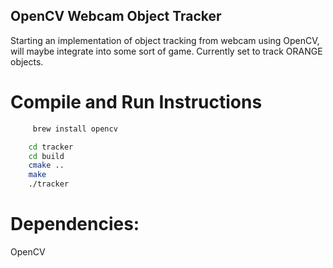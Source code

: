 ## OpenCV Webcam Object Tracker

Starting an implementation of object tracking from webcam using OpenCV, will maybe integrate into some sort of game.
Currently set to track ORANGE objects.

# Compile and Run Instructions

```sh
     brew install opencv 
```
```sh
    cd tracker
    cd build
    cmake ..
    make
    ./tracker
```

# Dependencies:
OpenCV


